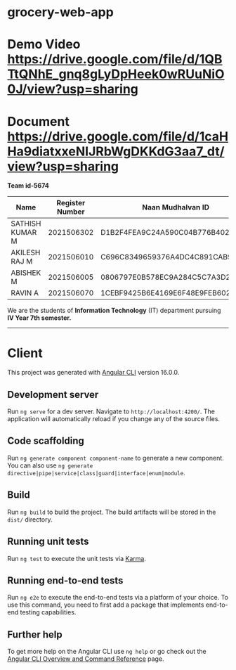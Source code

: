 # grocery-web-app


# Demo Video https://drive.google.com/file/d/1QBTtQNhE_gnq8gLyDpHeek0wRUuNiO0J/view?usp=sharing
# Document https://drive.google.com/file/d/1caHHa9diatxxeNIJRbWgDKKdG3aa7_dt/view?usp=sharing


<!-- | Name        | Register Number | Departemnt and Class      |Naan Mudhalvan ID                          |
|------------------|-----------------|---------------------------|-------------------------------------------|
| SATHISH KUMAR M  |    2021506302   | B.Tech IT IV Year 7th Sem | D1B2F4FEA9C24A590C04B776B4024437          |
| AKILESH RAJ M    |    2021506010   | B.Tech IT IV Year 7th Sem | C696C8349659376A4DC4C891CAB92BDA          |
| ABISHEK M        |    2021506005   | B.Tech IT IV Year 7th Sem | 0806797E0B578EC9A284C5C7A3D2275D          |
| RAVIN A          |    2021506070   | B.Tech IT IV Year 7th Sem | 1CEBF9425B6E4169E6F48E9FEB60213C          | -->

****Team id-5674****

| Name             | Register Number | Naan Mudhalvan ID                         |
|------------------|-----------------|-------------------------------------------|
| SATHISH KUMAR M  | 2021506302      | D1B2F4FEA9C24A590C04B776B4024437          |
| AKILESH RAJ M    | 2021506010      | C696C8349659376A4DC4C891CAB92BDA          |
| ABISHEK M        | 2021506005      | 0806797E0B578EC9A284C5C7A3D2275D          |
| RAVIN A          | 2021506070      | 1CEBF9425B6E4169E6F48E9FEB60213C          |

We are the students of **Information Technology** (IT) department pursuing **IV Year 7th semester.**

---

# Client

This project was generated with [Angular CLI](https://github.com/angular/angular-cli) version 16.0.0.

## Development server

Run `ng serve` for a dev server. Navigate to `http://localhost:4200/`. The application will automatically reload if you change any of the source files.

## Code scaffolding

Run `ng generate component component-name` to generate a new component. You can also use `ng generate directive|pipe|service|class|guard|interface|enum|module`.

## Build

Run `ng build` to build the project. The build artifacts will be stored in the `dist/` directory.

## Running unit tests

Run `ng test` to execute the unit tests via [Karma](https://karma-runner.github.io).

## Running end-to-end tests

Run `ng e2e` to execute the end-to-end tests via a platform of your choice. To use this command, you need to first add a package that implements end-to-end testing capabilities.

## Further help

To get more help on the Angular CLI use `ng help` or go check out the [Angular CLI Overview and Command Reference](https://angular.io/cli) page.
